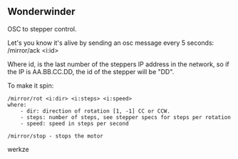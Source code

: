 ## Wonderwinder

OSC to stepper control.

Let's you know it's alive by sending an osc message every 5 seconds:
/mirror/ack <i:id>

Where id, is the last number of the steppers IP address in the network, so if the IP is AA.BB.CC.DD, the id of the stepper will be "DD".

To make it spin:

```
/mirror/rot <i:dir> <i:steps> <i:speed>
where:
	- dir: direction of rotation [1, -1] CC or CCW.
	- steps: number of steps, see stepper specs for steps per rotation
	- speed: speed in steps per second

/mirror/stop - stops the motor 
```

werkze

